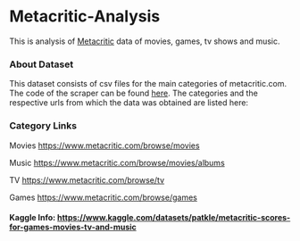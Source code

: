 # Metacritic-Analysis
This is analysis of [Metacritic](https://www.metacritic.com) data of movies, games, tv shows and music.

### About Dataset
This dataset consists of csv files for the main categories of metacritic.com.
The code of the scraper can be found [here](https://github.com/patkle/Metacritic-Scrapy-Project).
The categories and the respective urls from which the data was obtained are listed here:

### Category Links
Movies	https://www.metacritic.com/browse/movies

Music	https://www.metacritic.com/browse/movies/albums

TV	https://www.metacritic.com/browse/tv

Games	https://www.metacritic.com/browse/games

#### Kaggle Info: https://www.kaggle.com/datasets/patkle/metacritic-scores-for-games-movies-tv-and-music
